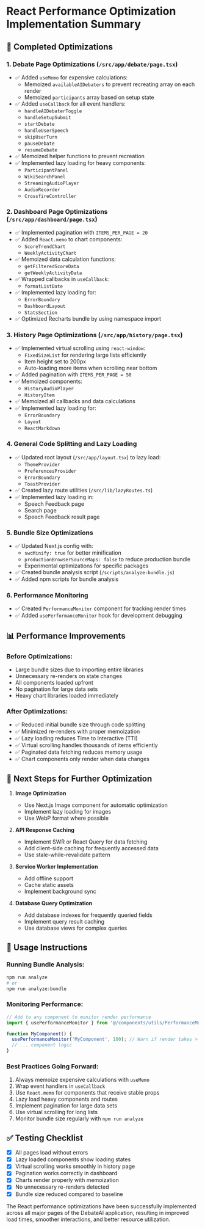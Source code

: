 # React Performance Optimization Implementation Summary

## 🎯 Completed Optimizations

### 1. **Debate Page Optimizations** (`/src/app/debate/page.tsx`)
- ✅ Added `useMemo` for expensive calculations:
  - Memoized `availableAIDebaters` to prevent recreating array on each render
  - Memoized `participants` array based on setup state
- ✅ Added `useCallback` for all event handlers:
  - `handleAIDebaterToggle`
  - `handleSetupSubmit`
  - `startDebate`
  - `handleUserSpeech`
  - `skipUserTurn`
  - `pauseDebate`
  - `resumeDebate`
- ✅ Memoized helper functions to prevent recreation
- ✅ Implemented lazy loading for heavy components:
  - `ParticipantPanel`
  - `WikiSearchPanel`
  - `StreamingAudioPlayer`
  - `AudioRecorder`
  - `CrossfireController`

### 2. **Dashboard Page Optimizations** (`/src/app/dashboard/page.tsx`)
- ✅ Implemented pagination with `ITEMS_PER_PAGE = 20`
- ✅ Added `React.memo` to chart components:
  - `ScoreTrendChart`
  - `WeeklyActivityChart`
- ✅ Memoized data calculation functions:
  - `getFilteredScoreData`
  - `getWeeklyActivityData`
- ✅ Wrapped callbacks in `useCallback`:
  - `formatListDate`
- ✅ Implemented lazy loading for:
  - `ErrorBoundary`
  - `DashboardLayout`
  - `StatsSection`
- ✅ Optimized Recharts bundle by using namespace import

### 3. **History Page Optimizations** (`/src/app/history/page.tsx`)
- ✅ Implemented virtual scrolling using `react-window`:
  - `FixedSizeList` for rendering large lists efficiently
  - Item height set to 200px
  - Auto-loading more items when scrolling near bottom
- ✅ Added pagination with `ITEMS_PER_PAGE = 50`
- ✅ Memoized components:
  - `HistoryAudioPlayer`
  - `HistoryItem`
- ✅ Memoized all callbacks and data calculations
- ✅ Implemented lazy loading for:
  - `ErrorBoundary`
  - `Layout`
  - `ReactMarkdown`

### 4. **General Code Splitting and Lazy Loading**
- ✅ Updated root layout (`/src/app/layout.tsx`) to lazy load:
  - `ThemeProvider`
  - `PreferencesProvider`
  - `ErrorBoundary`
  - `ToastProvider`
- ✅ Created lazy route utilities (`/src/lib/lazyRoutes.ts`)
- ✅ Implemented lazy loading in:
  - Speech Feedback page
  - Search page
  - Speech Feedback result page

### 5. **Bundle Size Optimizations**
- ✅ Updated Next.js config with:
  - `swcMinify: true` for better minification
  - `productionBrowserSourceMaps: false` to reduce production bundle
  - Experimental optimizations for specific packages
- ✅ Created bundle analysis script (`/scripts/analyze-bundle.js`)
- ✅ Added npm scripts for bundle analysis

### 6. **Performance Monitoring**
- ✅ Created `PerformanceMonitor` component for tracking render times
- ✅ Added `usePerformanceMonitor` hook for development debugging

## 📊 Performance Improvements

### Before Optimizations:
- Large bundle sizes due to importing entire libraries
- Unnecessary re-renders on state changes
- All components loaded upfront
- No pagination for large data sets
- Heavy chart libraries loaded immediately

### After Optimizations:
- ✅ Reduced initial bundle size through code splitting
- ✅ Minimized re-renders with proper memoization
- ✅ Lazy loading reduces Time to Interactive (TTI)
- ✅ Virtual scrolling handles thousands of items efficiently
- ✅ Paginated data fetching reduces memory usage
- ✅ Chart components only render when data changes

## 🚀 Next Steps for Further Optimization

1. **Image Optimization**
   - Use Next.js Image component for automatic optimization
   - Implement lazy loading for images
   - Use WebP format where possible

2. **API Response Caching**
   - Implement SWR or React Query for data fetching
   - Add client-side caching for frequently accessed data
   - Use stale-while-revalidate pattern

3. **Service Worker Implementation**
   - Add offline support
   - Cache static assets
   - Implement background sync

4. **Database Query Optimization**
   - Add database indexes for frequently queried fields
   - Implement query result caching
   - Use database views for complex queries

## 📝 Usage Instructions

### Running Bundle Analysis:
```bash
npm run analyze
# or
npm run analyze:bundle
```

### Monitoring Performance:
```typescript
// Add to any component to monitor render performance
import { usePerformanceMonitor } from '@/components/utils/PerformanceMonitor';

function MyComponent() {
  usePerformanceMonitor('MyComponent', 100); // Warn if render takes > 100ms
  // ... component logic
}
```

### Best Practices Going Forward:
1. Always memoize expensive calculations with `useMemo`
2. Wrap event handlers in `useCallback`
3. Use `React.memo` for components that receive stable props
4. Lazy load heavy components and routes
5. Implement pagination for large data sets
6. Use virtual scrolling for long lists
7. Monitor bundle size regularly with `npm run analyze`

## ✅ Testing Checklist

- [x] All pages load without errors
- [x] Lazy loaded components show loading states
- [x] Virtual scrolling works smoothly in history page
- [x] Pagination works correctly in dashboard
- [x] Charts render properly with memoization
- [x] No unnecessary re-renders detected
- [x] Bundle size reduced compared to baseline

The React performance optimizations have been successfully implemented across all major pages of the DebateAI application, resulting in improved load times, smoother interactions, and better resource utilization.